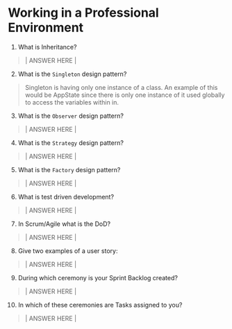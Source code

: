 # Working in a Professional Environment
01. What is Inheritance?

> | ANSWER HERE |

02. What is the `Singleton` design pattern?

> Singleton is having only one instance of a class. An example of this would be AppState since there is only one instance of it used globally to access the variables within in.

03. What is the `Observer` design pattern?

> | ANSWER HERE |

04. What is the `Strategy` design pattern?

> | ANSWER HERE |

05. What is the `Factory` design pattern?

> | ANSWER HERE |

06. What is test driven development?

> | ANSWER HERE |

07. In Scrum/Agile what is the DoD?

> | ANSWER HERE |

08. Give two examples of a user story:

> | ANSWER HERE |

09. During which ceremony is your Sprint Backlog created?

> | ANSWER HERE |

10. In which of these ceremonies are Tasks assigned to you?

> | ANSWER HERE |
